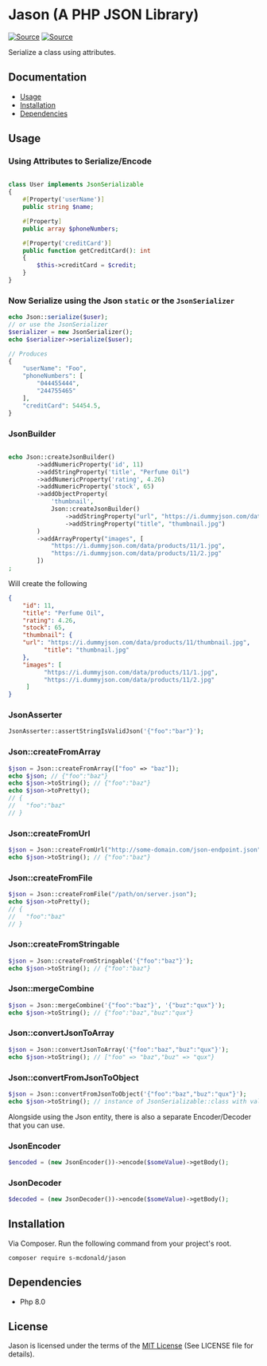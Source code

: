 # Jason (A PHP JSON Library)
[![Source](https://img.shields.io/badge/source-S_McDonald-blue.svg)](https://github.com/s-mcdonald/Jason)
[![Source](https://img.shields.io/badge/license-MIT-gold.svg)](https://github.com/s-mcdonald/Jason)

Serialize a class using attributes.

## Documentation

* [Usage](#Usage)
* [Installation](#installation)
* [Dependencies](#dependencies)

## Usage
### Using Attributes to Serialize/Encode
```php

class User implements JsonSerializable
{
    #[Property('userName')]
    public string $name;

    #[Property]
    public array $phoneNumbers;

    #[Property('creditCard')]
    public function getCreditCard(): int
    {
        $this->creditCard = $credit;
    }
}
```

### Now Serialize using the Json `static` or the `JsonSerializer`
```php
echo Json::serialize($user);
// or use the JsonSerializer
$serializer = new JsonSerializer();
echo $serializer->serialize($user);

// Produces
{
    "userName": "Foo",
    "phoneNumbers": [
        "044455444",
        "244755465"
    ],
    "creditCard": 54454.5,
}
```

### JsonBuilder

```php

echo Json::createJsonBuilder()
        ->addNumericProperty('id', 11)
        ->addStringProperty('title', "Perfume Oil")
        ->addNumericProperty('rating', 4.26)
        ->addNumericProperty('stock', 65)
        ->addObjectProperty(
            'thumbnail',
            Json::createJsonBuilder()
                ->addStringProperty("url", "https://i.dummyjson.com/data/products/11/thumbnail.jpg")
                ->addStringProperty("title", "thumbnail.jpg")
        )
        ->addArrayProperty("images", [
            "https://i.dummyjson.com/data/products/11/1.jpg",
            "https://i.dummyjson.com/data/products/11/2.jpg"
        ])
;
```
Will create the following

```json
{
    "id": 11,
    "title": "Perfume Oil",
    "rating": 4.26,
    "stock": 65,
    "thumbnail": {
    "url": "https://i.dummyjson.com/data/products/11/thumbnail.jpg",
          "title": "thumbnail.jpg"
    },
    "images": [
          "https://i.dummyjson.com/data/products/11/1.jpg",
          "https://i.dummyjson.com/data/products/11/2.jpg"
     ]
}
```

### JsonAsserter

```php
JsonAsserter::assertStringIsValidJson('{"foo":"bar"}');
```


### Json::createFromArray

```php
$json = Json::createFromArray(["foo" => "baz"]);
echo $json; // {"foo":"baz"}
echo $json->toString(); // {"foo":"baz"}
echo $json->toPretty(); 
// {
//   "foo":"baz"
// }
```

### Json::createFromUrl

```php
$json = Json::createFromUrl("http://some-domain.com/json-endpoint.json");
echo $json->toString(); // {"foo":"baz"}
```

### Json::createFromFile

```php
$json = Json::createFromFile("/path/on/server.json");
echo $json->toPretty(); 
// {
//   "foo":"baz"
// }
```


### Json::createFromStringable

```php
$json = Json::createFromStringable('{"foo":"baz"}');
echo $json->toString(); // {"foo":"baz"}
```



### Json::mergeCombine

```php
$json = Json::mergeCombine('{"foo":"baz"}', '{"buz":"qux"}');
echo $json->toString(); // {"foo":"baz","buz":"qux"}
```


### Json::convertJsonToArray

```php
$json = Json::convertJsonToArray('{"foo":"baz","buz":"qux"}');
echo $json->toString(); // ["foo" => "baz","buz" => "qux"}
```


### Json::convertFromJsonToObject

```php
$json = Json::convertFromJsonToObject('{"foo":"baz","buz":"qux"}');
echo $json->toString(); // instance of JsonSerializable::class with values
```

Alongside using the Json entity, there is also a separate Encoder/Decoder that you can use.

### JsonEncoder
```php
$encoded = (new JsonEncoder())->encode($someValue)->getBody();
```

### JsonDecoder
```php
$decoded = (new JsonDecoder())->encode($someValue)->getBody();
```

<a name="installation"></a>
## Installation

Via Composer. Run the following command from your project's root.

```
composer require s-mcdonald/jason
```

<a name="dependencies"></a>
## Dependencies

*  Php 8.0

## License

Jason is licensed under the terms of the [MIT License](http://opensource.org/licenses/MIT)
(See LICENSE file for details).

